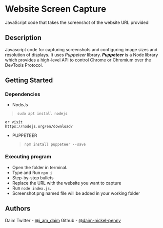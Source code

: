 # Website Screen Capture

JavaScript code that takes the screenshot of the website URL provided

## Description

Javascript code for capturing screenshots and configuring image sizes and resolution of displays.
It uses _Puppeteer_ library.
**_Puppeteer_** is a Node library which provides a high-level API to control Chrome or Chromium over the DevTools Protocol.

## Getting Started

### Dependencies

- NodeJs

> `sudo apt install nodejs`

    or visit
    https://nodejs.org/en/download/

- PUPPETEER
  > `npm install puppeteer --save`

### Executing program

- Open the folder in terminal.
- Type and Run `npm i`
- Step-by-step bullets
- Replace the URL with the website you want to capture
- Run `node index.js`.
- Screenshot.png named file will be added in your working folder

## Authors

Daim
Twitter - [@i_am_daim](https://twitter.com/i_am_daim)
Github - [@daim-nickel-penny](https://github.com/Daim-Nickel-Penny)
